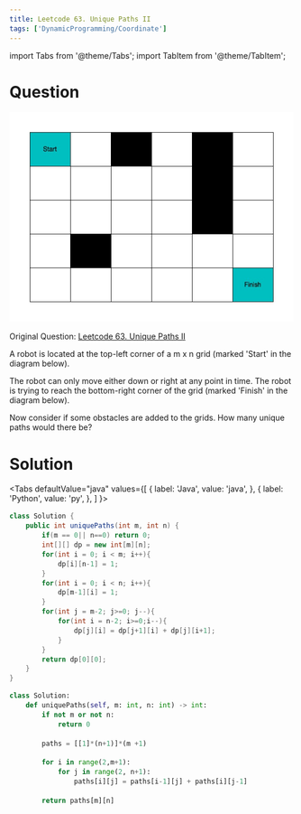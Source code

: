 ```yaml
---
title: Leetcode 63. Unique Paths II
tags: ['DynamicProgramming/Coordinate']
---
```


import Tabs from '@theme/Tabs';
import TabItem from '@theme/TabItem';

# Question
![](./UnqiuePathsII.jpg)

Original Question: [Leetcode 63. Unique Paths II](https://leetcode.com/problems/unique-paths-ii/)

A robot is located at the top-left corner of a m x n grid (marked 'Start' in the diagram below).

The robot can only move either down or right at any point in time. The robot is trying to reach the bottom-right corner of the grid (marked 'Finish' in the diagram below).

Now consider if some obstacles are added to the grids. How many unique paths would there be?

# Solution

<Tabs
defaultValue="java"
values={[
{ label: 'Java', value: 'java', },
{ label: 'Python', value: 'py', },
]
}>
<TabItem value="java">

```java
class Solution {
    public int uniquePaths(int m, int n) {
        if(m == 0|| n==0) return 0;
        int[][] dp = new int[m][n];
        for(int i = 0; i < m; i++){
            dp[i][n-1] = 1;
        }
        for(int i = 0; i < n; i++){
            dp[m-1][i] = 1;
        }
        for(int j = m-2; j>=0; j--){
            for(int i = n-2; i>=0;i--){
                dp[j][i] = dp[j+1][i] + dp[j][i+1];
            }
        }
        return dp[0][0];
    }
}
```

</TabItem>
<TabItem value="py">

```py
class Solution:
    def uniquePaths(self, m: int, n: int) -> int:
        if not m or not n:
            return 0

        paths = [[1]*(n+1)]*(m +1)

        for i in range(2,m+1):
            for j in range(2, n+1):
                paths[i][j] = paths[i-1][j] + paths[i][j-1]

        return paths[m][n]
```
</TabItem>
</Tabs>
